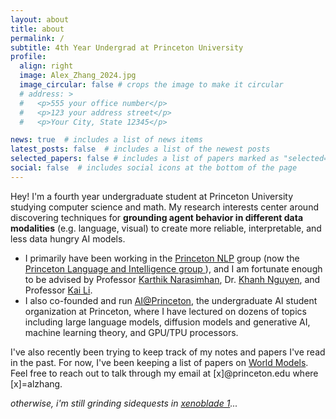 ```yaml
---
layout: about
title: about
permalink: /
subtitle: 4th Year Undergrad at Princeton University
profile:
  align: right
  image: Alex_Zhang_2024.jpg
  image_circular: false # crops the image to make it circular
  # address: >
  #   <p>555 your office number</p>
  #   <p>123 your address street</p>
  #   <p>Your City, State 12345</p>

news: true  # includes a list of news items
latest_posts: false  # includes a list of the newest posts
selected_papers: false # includes a list of papers marked as "selected={true}"
social: false  # includes social icons at the bottom of the page
---
```


Hey! I'm a fourth year undergraduate student at Princeton University studying computer science and math. My research interests center around discovering techniques for <b>grounding agent behavior in different data modalities</b> (e.g. language, visual) to create more reliable, interpretable, and less data hungry AI models.

<ul>
<li>I primarily have been working in the <a href="http://nlp.cs.princeton.edu/">Princeton NLP</a> group (now the <a href="https://pli.princeton.edu"> Princeton Language and Intelligence group </a>), and I am fortunate enough to be advised by Professor <a href="https://www.cs.princeton.edu/~karthikn/">Karthik Narasimhan</a>, Dr. <a href="https://machineslearner.com">Khanh Nguyen</a>, and Professor <a href="https://www.cs.princeton.edu/~li/">Kai Li</a>. 
</li>

<li>I also co-founded and run <a href="https://649ce9a71da6461d9675c00b--teal-crisp-90a2e5.netlify.app">AI@Princeton</a>, the undergraduate AI student organization at Princeton, where I have lectured on dozens of topics including large language models, diffusion models and generative AI, machine learning theory, and GPU/TPU processors. </li>

</ul>

I've also recently been trying to keep track of my notes and papers I've read in the past. For now, I've been keeping a list of papers on [World Models](https://github.com/alexzhang13/world-models-papers/). Feel free to reach out to talk through my email at [x]@princeton.edu where [x]=alzhang. 

<em>otherwise, i'm still grinding sidequests in [xenoblade 1](https://en.wikipedia.org/wiki/Xenoblade_Chronicles_(video_game))... </em>
